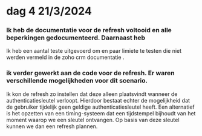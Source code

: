 # dag 4 21/3/2024

### Ik heb de documentatie voor de refresh voltooid en alle beperkingen gedocumenteerd. Daarnaast heb&#x20;

Ik heb een aantal teste uitgevoerd om en paar limiete te testen die niet werden vermeld in de zoho crm documentatie .

### ik verder gewerkt aan de code voor de refresh. Er waren verschillende mogelijkheden voor dit scenario.&#x20;

Ik kon de refresh zo instellen dat deze alleen plaatsvindt wanneer de authenticatiesleutel verloopt. Hierdoor bestaat echter de mogelijkheid dat de gebruiker tijdelijk geen geldige authenticatiesleutel heeft. Een alternatief is het opzetten van een timing-systeem dat een tijdstempel bijhoudt van het moment waarop we een sleutel ontvangen. Op basis van deze sleutel kunnen we dan een refresh plannen.

